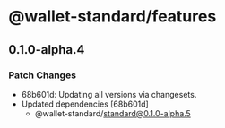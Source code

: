 # @wallet-standard/features

## 0.1.0-alpha.4

### Patch Changes

-   68b601d: Updating all versions via changesets.
-   Updated dependencies [68b601d]
    -   @wallet-standard/standard@0.1.0-alpha.5
